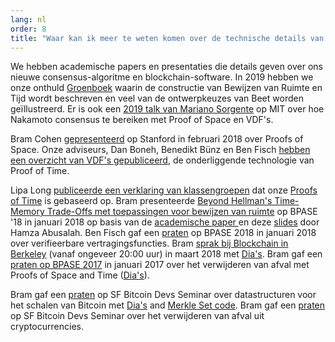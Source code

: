```yaml
---
lang: nl
order: 8
title: "Waar kan ik meer te weten komen over de technische details van uw consensus-algoritme?"
---
```


We hebben academische papers en presentaties die details geven over ons nieuwe consensus-algoritme en blockchain-software.
In 2019 hebben we onze onthuld [Groenboek](https://www.beet.net/assets/BeetGreenPaper.pdf) waarin de constructie van Bewijzen van Ruimte en Tijd wordt beschreven en veel van de ontwerpkeuzes van Beet worden geïllustreerd.
Er is ook een [2019 talk van Mariano Sorgente](https://youtu.be/_075bzQPooU) op MIT over hoe Nakamoto consensus te bereiken met Proof of Space en VDF's.

Bram Cohen [gepresenteerd](https://www.youtube.com/watch?v=2Zlcgt8FVz4) op Stanford in februari 2018 over Proofs of Space. Onze adviseurs, Dan Boneh, Benedikt Bünz en Ben Fisch [hebben een overzicht van VDF's gepubliceerd](https://eprint.iacr.org/2018/712.pdf), de onderliggende technologie van Proof of Time.

Lipa Long [publiceerde een verklaring van klassengroepen](https://github.com/Beet-Network/vdf-competition/blob/master/classgroups.pdf) dat onze [Proofs of Time](https://eprint.iacr.org/2018/627.pdf) is gebaseerd op. Bram presenteerde [Beyond Hellman's Time-Memory Trade-Offs met toepassingen voor bewijzen van ruimte](https://www.youtube.com/watch?v=iqxkO7C-cyk) op BPASE '18 in januari 2018 op basis van de [academische paper ](https://eprint.iacr.org/2017/893) en deze [slides](https://view.publitas.com/beet-network/pbase18slides/page/1) door Hamza Abusalah. Ben Fisch gaf een [praten](https://www.youtube.com/watch?v=qUoagL7OZ1k&feature=youtu.be) op BPASE 2018 in januari 2018 over verifieerbare vertragingsfuncties. Bram [sprak bij Blockchain in Berkeley](https://www.facebook.com/BlockchainatBerkeley/videos/2006069823011271/) (vanaf ongeveer 20:00 uur) in maart 2018 met [Dia's](https://cyber.stanford.edu/sites/g/files/sbiybj9936/f/bramcohen.pdf). Bram gaf een [praten op BPASE 2017](https://www.youtube.com/watch?v=aYG0NxoG7yw) in januari 2017 over het verwijderen van afval met Proofs of Space and Time ([Dia's](https://cyber.stanford.edu/sites/g/files/sbiybj9936/f/bramcohen.pdf)).

Bram gaf een [praten](https://www.youtube.com/watch?v=zZaB4hM8SQ4) op SF Bitcoin Devs Seminar over datastructuren voor het schalen van Bitcoin met [Dia's](https://view.publitas.com/beet-network/bitcoin_data_structures/) and [Merkle Set code](https://github.com/bramcohen/MerkleSet). Bram gaf een [praten](https://www.youtube.com/watch?v=zZaB4hM8SQ4) op SF Bitcoin Devs Seminar over het verwijderen van afval uit cryptocurrencies.

